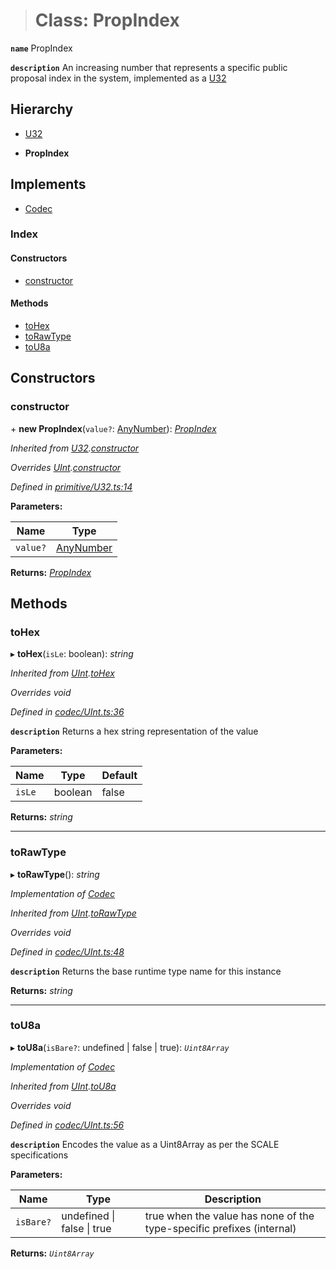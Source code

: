 > # Class: PropIndex

**`name`** PropIndex

**`description`** 
An increasing number that represents a specific public proposal index in the
system, implemented as a [U32](_primitive_u32_.u32.md)

## Hierarchy

  * [U32](_primitive_u32_.u32.md)

  * **PropIndex**

## Implements

* [Codec](../interfaces/_types_.codec.md)

### Index

#### Constructors

* [constructor](_type_propindex_.propindex.md#constructor)

#### Methods

* [toHex](_type_propindex_.propindex.md#tohex)
* [toRawType](_type_propindex_.propindex.md#torawtype)
* [toU8a](_type_propindex_.propindex.md#tou8a)

## Constructors

###  constructor

\+ **new PropIndex**(`value?`: [AnyNumber](../modules/_types_.md#anynumber)): *[PropIndex](_type_propindex_.propindex.md)*

*Inherited from [U32](_primitive_u32_.u32.md).[constructor](_primitive_u32_.u32.md#constructor)*

*Overrides [UInt](_codec_uint_.uint.md).[constructor](_codec_uint_.uint.md#constructor)*

*Defined in [primitive/U32.ts:14](https://github.com/polkadot-js/api/blob/8ca4b5a/packages/types/src/primitive/U32.ts#L14)*

**Parameters:**

Name | Type |
------ | ------ |
`value?` | [AnyNumber](../modules/_types_.md#anynumber) |

**Returns:** *[PropIndex](_type_propindex_.propindex.md)*

## Methods

###  toHex

▸ **toHex**(`isLe`: boolean): *string*

*Inherited from [UInt](_codec_uint_.uint.md).[toHex](_codec_uint_.uint.md#tohex)*

*Overrides void*

*Defined in [codec/UInt.ts:36](https://github.com/polkadot-js/api/blob/8ca4b5a/packages/types/src/codec/UInt.ts#L36)*

**`description`** Returns a hex string representation of the value

**Parameters:**

Name | Type | Default |
------ | ------ | ------ |
`isLe` | boolean | false |

**Returns:** *string*

___

###  toRawType

▸ **toRawType**(): *string*

*Implementation of [Codec](../interfaces/_types_.codec.md)*

*Inherited from [UInt](_codec_uint_.uint.md).[toRawType](_codec_uint_.uint.md#torawtype)*

*Overrides void*

*Defined in [codec/UInt.ts:48](https://github.com/polkadot-js/api/blob/8ca4b5a/packages/types/src/codec/UInt.ts#L48)*

**`description`** Returns the base runtime type name for this instance

**Returns:** *string*

___

###  toU8a

▸ **toU8a**(`isBare?`: undefined | false | true): *`Uint8Array`*

*Implementation of [Codec](../interfaces/_types_.codec.md)*

*Inherited from [UInt](_codec_uint_.uint.md).[toU8a](_codec_uint_.uint.md#tou8a)*

*Overrides void*

*Defined in [codec/UInt.ts:56](https://github.com/polkadot-js/api/blob/8ca4b5a/packages/types/src/codec/UInt.ts#L56)*

**`description`** Encodes the value as a Uint8Array as per the SCALE specifications

**Parameters:**

Name | Type | Description |
------ | ------ | ------ |
`isBare?` | undefined \| false \| true | true when the value has none of the type-specific prefixes (internal)  |

**Returns:** *`Uint8Array`*